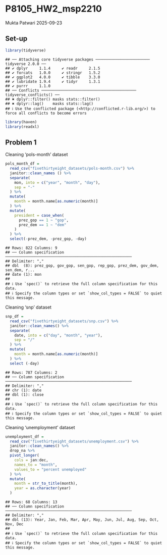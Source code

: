P8105_HW2_msp2210
================
Mukta Patwari
2025-09-23

## Set-up

``` r
library(tidyverse)
```

    ## ── Attaching core tidyverse packages ──────────────────────── tidyverse 2.0.0 ──
    ## ✔ dplyr     1.1.4     ✔ readr     2.1.5
    ## ✔ forcats   1.0.0     ✔ stringr   1.5.2
    ## ✔ ggplot2   4.0.0     ✔ tibble    3.3.0
    ## ✔ lubridate 1.9.4     ✔ tidyr     1.3.1
    ## ✔ purrr     1.1.0     
    ## ── Conflicts ────────────────────────────────────────── tidyverse_conflicts() ──
    ## ✖ dplyr::filter() masks stats::filter()
    ## ✖ dplyr::lag()    masks stats::lag()
    ## ℹ Use the conflicted package (<http://conflicted.r-lib.org/>) to force all conflicts to become errors

``` r
library(haven)
library(readxl)
```

## Problem 1

Cleaning ‘pols-month’ dataset

``` r
pols_month_df =
  read_csv("fivethirtyeight_datasets/pols-month.csv") %>% 
  janitor::clean_names () %>% 
  separate(
    mon, into = c("year", "month", "day"),
    sep = "-"
  ) %>% 
  mutate(
    month = month.name[as.numeric(month)]
  ) %>% 
  mutate(
    president = case_when(
      prez_gop == 1 ~ "gop",
      prez_dem == 1 ~ "dem"
    )
  ) %>% 
  select(-prez_dem, -prez_gop, -day)
```

    ## Rows: 822 Columns: 9
    ## ── Column specification ────────────────────────────────────────────────────────
    ## Delimiter: ","
    ## dbl  (8): prez_gop, gov_gop, sen_gop, rep_gop, prez_dem, gov_dem, sen_dem, r...
    ## date (1): mon
    ## 
    ## ℹ Use `spec()` to retrieve the full column specification for this data.
    ## ℹ Specify the column types or set `show_col_types = FALSE` to quiet this message.

Cleaning ‘snp’ dataset

``` r
snp_df =
  read_csv("fivethirtyeight_datasets/snp.csv") %>% 
  janitor::clean_names() %>% 
  separate(
    date, into = c("day", "month", "year"),
    sep = "/"
  ) %>% 
  mutate(
    month = month.name[as.numeric(month)]
  ) %>% 
  select (-day)
```

    ## Rows: 787 Columns: 2
    ## ── Column specification ────────────────────────────────────────────────────────
    ## Delimiter: ","
    ## chr (1): date
    ## dbl (1): close
    ## 
    ## ℹ Use `spec()` to retrieve the full column specification for this data.
    ## ℹ Specify the column types or set `show_col_types = FALSE` to quiet this message.

Cleaning ‘unemployment’ dataset

``` r
unemployment_df =
  read_csv("fivethirtyeight_datasets/unemployment.csv") %>% 
  janitor::clean_names() %>% 
  drop_na %>% 
  pivot_longer(
    cols = jan:dec,
    names_to = "month",
    values_to = "percent unemployed"
  ) %>% 
  mutate(
    month = str_to_title(month),
    year = as.character(year)
  )
```

    ## Rows: 68 Columns: 13
    ## ── Column specification ────────────────────────────────────────────────────────
    ## Delimiter: ","
    ## dbl (13): Year, Jan, Feb, Mar, Apr, May, Jun, Jul, Aug, Sep, Oct, Nov, Dec
    ## 
    ## ℹ Use `spec()` to retrieve the full column specification for this data.
    ## ℹ Specify the column types or set `show_col_types = FALSE` to quiet this message.
